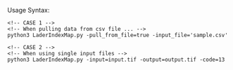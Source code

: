 Usage Syntax: 

    <!-- CASE 1 -->
    <!-- When pulling data from csv file ... -->
    python3 LaderIndexMap.py -pull_from_file=true -input_file='sample.csv'

    <!-- CASE 2 -->
    <!-- When using single input files -->
    python3 LaderIndexMap.py -input=input.tif -output=output.tif -code=13